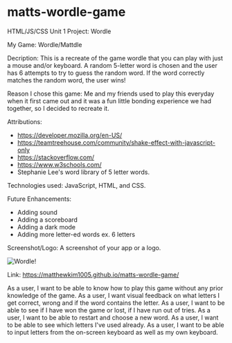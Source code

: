 # matts-wordle-game
HTML/JS/CSS Unit 1 Project: Wordle

My Game: Wordle/Mattdle

Decription: This is a recreate of the game wordle that you can play with just a mouse and/or keyboard.
A random 5-letter word is chosen and the user has 6 attempts to try to guess the random word. If the word correctly matches the random word,
the user wins!

Reason I chose this game: Me and my friends used to play this everyday when it first came out and it was a fun little bonding experience we had together, so I decided to recreate it.

Attributions:
- https://developer.mozilla.org/en-US/
- https://teamtreehouse.com/community/shake-effect-with-javascript-only
- https://stackoverflow.com/
- https://www.w3schools.com/
- Stephanie Lee's word library of 5 letter words.

Technologies used: JavaScript, HTML, and CSS.

Future Enhancements:
- Adding sound
- Adding a scoreboard
- Adding a dark mode
- Adding more letter-ed words ex. 6 letters

Screenshot/Logo: A screenshot of your app or a logo.

![Wordle!](https://github.com/user-attachments/assets/28a29a22-fc93-4365-9a5c-507564ec52b8)

Link: https://matthewkim1005.github.io/matts-wordle-game/

As a user, I want to be able to know how to play this game without any prior knowledge of the game.
As a user, I want visual feedback on what letters I get correct, wrong and if the word contains the letter.
As a user, I want to be able to see if I have won the game or lost, if I have run out of tries.
As a user, I want to be able to restart and choose a new word.
As a user, I want to be able to see which letters I've used already.
As a user, I want to be able to input letters from the on-screen keyboard as well as my own keyboard.